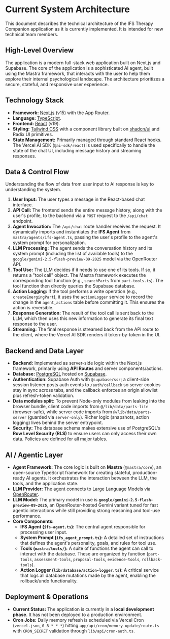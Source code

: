 # Current System Architecture

This document describes the technical architecture of the IFS Therapy Companion application as it is currently implemented. It is intended for new technical team members.

## High-Level Overview

The application is a modern full-stack web application built on Next.js and Supabase. The core of the application is a sophisticated AI agent, built using the Mastra framework, that interacts with the user to help them explore their internal psychological landscape. The architecture prioritizes a secure, stateful, and responsive user experience.

## Technology Stack

- **Framework:** [Next.js](https://nextjs.org/) (v15) with the App Router.
- **Language:** [TypeScript](https://www.typescriptlang.org/).
- **Frontend:** [React](https://react.dev/) (v19).
- **Styling:** [Tailwind CSS](https://tailwindcss.com/) with a component library built on [shadcn/ui](https://ui.shadcn.com/) and Radix UI primitives.
- **State Management:** Primarily managed through standard React hooks. The Vercel AI SDK (`@ai-sdk/react`) is used specifically to handle the state of the chat UI, including message history and streaming responses.

## Data & Control Flow

Understanding the flow of data from user input to AI response is key to understanding the system.

1.  **User Input:** The user types a message in the React-based chat interface.
2.  **API Call:** The frontend sends the entire message history, along with the user's profile, to the backend via a `POST` request to the `/api/chat` endpoint.
3.  **Agent Invocation:** The `/api/chat` route handler receives the request. It dynamically imports and instantiates the **IFS Agent** from `mastra/agents/ifs-agent.ts`, passing the user's profile to the agent's system prompt for personalization.
4.  **LLM Processing:** The agent sends the conversation history and its system prompt (including the list of available tools) to the `google/gemini-2.5-flash-preview-09-2025` model via the OpenRouter API.
5.  **Tool Use:** The LLM decides if it needs to use one of its tools. If so, it returns a "tool call" object. The Mastra framework executes the corresponding tool function (e.g., `searchParts` from `part-tools.ts`). The tool function then directly queries the Supabase database.
6.  **Action Logging:** If the tool performs a write operation (e.g., `createEmergingPart`), it uses the `actionLogger` service to record the change in the `agent_actions` table before committing it. This ensures the action is reversible.
7.  **Response Generation:** The result of the tool call is sent back to the LLM, which then uses this new information to generate its final text response to the user.
8.  **Streaming:** The final response is streamed back from the API route to the client, where the Vercel AI SDK renders it token-by-token in the UI.

## Backend and Data Layer

- **Backend:** Implemented as server-side logic within the Next.js framework, primarily using **API Routes** and server components/actions.
- **Database:** [PostgreSQL](https://www.postgresql.org/) hosted on [Supabase](https://supabase.com/).
- **Authentication:** Supabase Auth with `@supabase/ssr`; a client-side session listener posts auth events to `/auth/callback` so server cookies stay in sync across tabs, and the callback enforces an origin allowlist plus refresh-token validation.
- **Data modules split:** To prevent Node-only modules from leaking into the browser bundle, client code imports from `@/lib/data/parts-lite` (browser-safe), while server code imports from `@/lib/data/parts-server` (guarded via `server-only`). Richer logic (snapshots, action logging) lives behind the server entrypoint.
- **Security:** The database schema makes extensive use of PostgreSQL's **Row Level Security (RLS)** to ensure users can only access their own data. Policies are defined for all major tables.

## AI / Agentic Layer

- **Agent Framework:** The core logic is built on **Mastra** (`@mastra/core`), an open-source TypeScript framework for creating stateful, production-ready AI agents. It orchestrates the interaction between the LLM, the tools, and the application state.
- **LLM Provider:** The agent connects to Large Language Models via [OpenRouter](https://openrouter.ai/).
- **LLM Model:** The primary model in use is **`google/gemini-2.5-flash-preview-09-2025`**, an OpenRouter-hosted Gemini variant tuned for fast agentic interactions while still providing strong reasoning and tool-use performance.
- **Core Components:**
    - **IFS Agent (`ifs-agent.ts`):** The central agent responsible for processing user input.
    - **System Prompt (`ifs_agent_prompt.ts`):** A detailed set of instructions that defines the agent's personality, goals, and rules for tool use.
    - **Tools (`mastra/tools/`):** A suite of functions the agent can call to interact with the database. These are organized by function (`part-tools`, `assessment-tools`, `proposal-tools`, `evidence-tools`, `rollback-tools`).
    - **Action Logger (`lib/database/action-logger.ts`):** A critical service that logs all database mutations made by the agent, enabling the rollback/undo functionality.

## Deployment & Operations

- **Current Status:** The application is currently in a **local development phase**. It has not been deployed to a production environment.
- **Cron Jobs:** Daily memory refresh is scheduled via Vercel Cron (`vercel.json`, `0 8 * * *`) hitting `app/api/cron/memory-update/route.ts` with `CRON_SECRET` validation through `lib/api/cron-auth.ts`.
